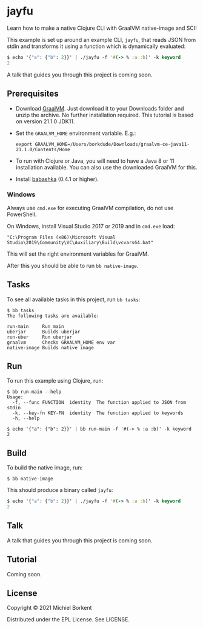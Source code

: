 # jayfu

Learn how to make a native Clojure CLI with GraalVM native-image and SCI!

This example is set up around an example CLI, `jayfu`, that reads JSON from
stdin and transforms it using a function which is dynamically evaluated:

``` clojure
$ echo '{"a": {"b": 2}}' | ./jayfu -f '#(-> % :a :b)' -k keyword
2
```

A talk that guides you through this project is coming soon.

## Prerequisites

- Download [GraalVM](https://www.graalvm.org/downloads/). Just download it to
  your Downloads folder and unzip the archive. No further installation
  required. This tutorial is based on version 21.1.0 JDK11.

- Set the `GRAALVM_HOME` environment variable. E.g.:

  `export GRAALVM_HOME=/Users/borkdude/Downloads/graalvm-ce-java11-21.1.0/Contents/Home`

- To run with Clojure or Java, you will need to have a
  Java 8 or 11 installation available. You can also use the downloaded GraalVM for this.

- Install [babashka](https://github.com/babashka/babashka#installation) (0.4.1 or higher).

### Windows

Always use `cmd.exe` for executing GraalVM compilation, do not use PowerShell.

On Windows, install Visual Studio 2017 or 2019 and in `cmd.exe` load:

```
"C:\Program Files (x86)\Microsoft Visual Studio\2019\Community\VC\Auxiliary\Build\vcvars64.bat"
```

This will set the right environment variables for GraalVM.

After this you should be able to run `bb native-image`.

## Tasks

To see all available tasks in this project, run `bb tasks`:

``` text
$ bb tasks
The following tasks are available:

run-main     Run main
uberjar      Builds uberjar
run-uber     Run uberjar
graalvm      Checks GRAALVM_HOME env var
native-image Builds native image
```

## Run

To run this example using Clojure, run:

``` text
$ bb run-main --help
Usage:
  -f, --func FUNCTION  identity  The function applied to JSON from stdin
  -k, --key-fn KEY-FN  identity  The function applied to keywords
  -h, --help

$ echo '{"a": {"b": 2}}' | bb run-main -f '#(-> % :a :b)' -k keyword
2
```

## Build

To build the native image, run:

``` text
$ bb native-image
```

This should produce a binary called `jayfu`:

``` clojure
$ echo '{"a": {"b": 2}}' | ./jayfu -f '#(-> % :a :b)' -k keyword
2
```

## Talk

A talk that guides you through this project is coming soon.

## Tutorial

Coming soon.

## License

Copyright © 2021 Michiel Borkent

Distributed under the EPL License. See LICENSE.
